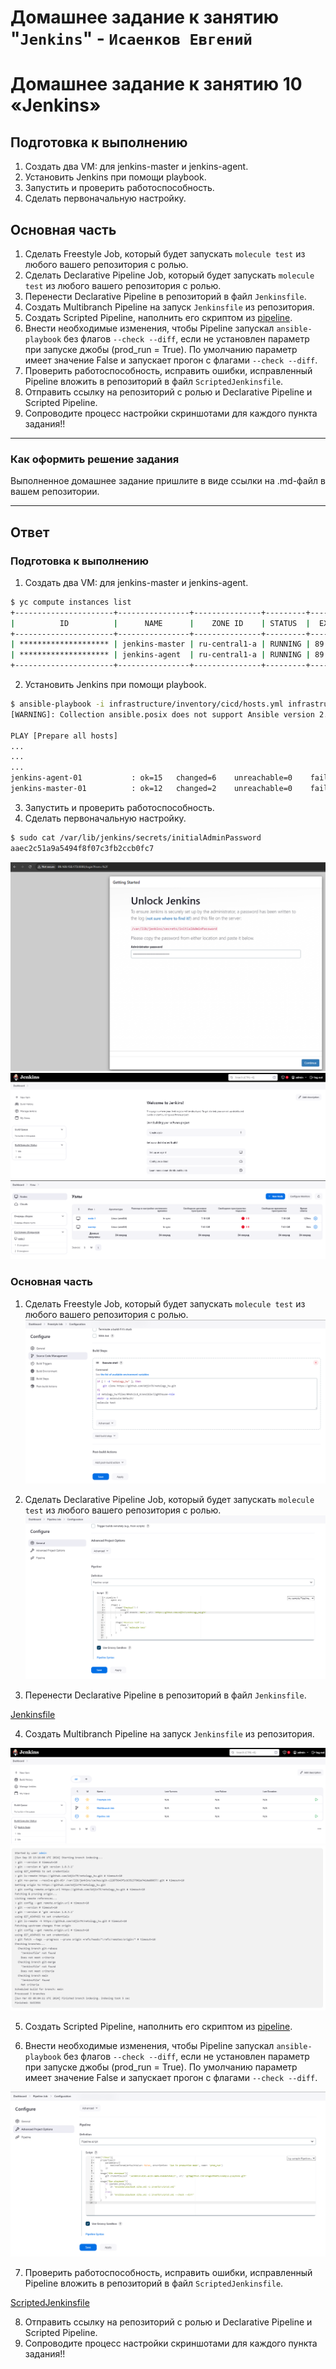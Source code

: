 # Домашнее задание к занятию "`Jenkins`" - `Исаенков Евгений`

# Домашнее задание к занятию 10 «Jenkins»

## Подготовка к выполнению

1. Создать два VM: для jenkins-master и jenkins-agent.
2. Установить Jenkins при помощи playbook.
3. Запустить и проверить работоспособность.
4. Сделать первоначальную настройку.

## Основная часть

1. Сделать Freestyle Job, который будет запускать `molecule test` из любого вашего репозитория с ролью.
2. Сделать Declarative Pipeline Job, который будет запускать `molecule test` из любого вашего репозитория с ролью.
3. Перенести Declarative Pipeline в репозиторий в файл `Jenkinsfile`.
4. Создать Multibranch Pipeline на запуск `Jenkinsfile` из репозитория.
5. Создать Scripted Pipeline, наполнить его скриптом из [pipeline](./pipeline).
6. Внести необходимые изменения, чтобы Pipeline запускал `ansible-playbook` без флагов `--check --diff`, если не установлен параметр при запуске джобы (prod_run = True). По умолчанию параметр имеет значение False и запускает прогон с флагами `--check --diff`.
7. Проверить работоспособность, исправить ошибки, исправленный Pipeline вложить в репозиторий в файл `ScriptedJenkinsfile`.
8. Отправить ссылку на репозиторий с ролью и Declarative Pipeline и Scripted Pipeline.
9. Сопроводите процесс настройки скриншотами для каждого пункта задания!!

---

### Как оформить решение задания

Выполненное домашнее задание пришлите в виде ссылки на .md-файл в вашем репозитории.

---

## Ответ
### Подготовка к выполнению

1. Создать два VM: для jenkins-master и jenkins-agent.

```bash
$ yc compute instances list
+----------------------+----------------+---------------+---------+----------------+-------------+
|          ID          |      NAME      |    ZONE ID    | STATUS  |  EXTERNAL IP   | INTERNAL IP |
+----------------------+----------------+---------------+---------+----------------+-------------+
| ******************** | jenkins-master | ru-central1-a | RUNNING | 89.169.150.173 | 10.128.0.32 |
| ******************** | jenkins-agent  | ru-central1-a | RUNNING | 89.169.136.235 | 10.128.0.25 |
+----------------------+----------------+---------------+---------+----------------+-------------+
```

2. Установить Jenkins при помощи playbook.

```bash
$ ansible-playbook -i infrastructure/inventory/cicd/hosts.yml infrastructure/site.yml
[WARNING]: Collection ansible.posix does not support Ansible version 2.17.3

PLAY [Prepare all hosts] 
...
...
...
jenkins-agent-01           : ok=15   changed=6    unreachable=0    failed=0    skipped=0    rescued=0    ignored=0
jenkins-master-01          : ok=12   changed=2    unreachable=0    failed=0    skipped=1    rescued=0    ignored=0
```

3. Запустить и проверить работоспособность.
4. Сделать первоначальную настройку.

```bash
$ sudo cat /var/lib/jenkins/secrets/initialAdminPassword
aaec2c51a9a5494f8f07c3fb2ccb0fc7
```

![Название скриншота 2](https://github.com/Udjin79/netology_hw/blob/main/img/09shcicd4_2.png?raw=true)
![Название скриншота 3](https://github.com/Udjin79/netology_hw/blob/main/img/09shcicd4_3.png?raw=true)
![Название скриншота 4](https://github.com/Udjin79/netology_hw/blob/main/img/09shcicd4_4.png?raw=true)


### Основная часть

1. Сделать Freestyle Job, который будет запускать `molecule test` из любого вашего репозитория с ролью.
![Название скриншота 5](https://github.com/Udjin79/netology_hw/blob/main/img/09shcicd4_5.png?raw=true)

2. Сделать Declarative Pipeline Job, который будет запускать `molecule test` из любого вашего репозитория с ролью.
![Название скриншота 6](https://github.com/Udjin79/netology_hw/blob/main/img/09shcicd4_6.png?raw=true)

3. Перенести Declarative Pipeline в репозиторий в файл `Jenkinsfile`.

[Jenkinsfile](https://github.com/Udjin79/netology_hw/blob/main/files/09shcicd_4/Jenkinsfile)

4. Создать Multibranch Pipeline на запуск `Jenkinsfile` из репозитория.

![Название скриншота 8](https://github.com/Udjin79/netology_hw/blob/main/img/09shcicd4_8.png?raw=true)
![Название скриншота 9](https://github.com/Udjin79/netology_hw/blob/main/img/09shcicd4_9.png?raw=true)

5. Создать Scripted Pipeline, наполнить его скриптом из [pipeline](./pipeline).


6. Внести необходимые изменения, чтобы Pipeline запускал `ansible-playbook` без флагов `--check --diff`, если не установлен параметр при запуске джобы (prod_run = True). По умолчанию параметр имеет значение False и запускает прогон с флагами `--check --diff`.

![Название скриншота 7](https://github.com/Udjin79/netology_hw/blob/main/img/09shcicd4_7.png?raw=true)

7. Проверить работоспособность, исправить ошибки, исправленный Pipeline вложить в репозиторий в файл `ScriptedJenkinsfile`.

[ScriptedJenkinsfile](https://github.com/Udjin79/netology_hw/blob/main/files/09shcicd_4/ScriptedJenkinsfile)

8. Отправить ссылку на репозиторий с ролью и Declarative Pipeline и Scripted Pipeline.
9. Сопроводите процесс настройки скриншотами для каждого пункта задания!!

